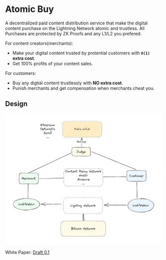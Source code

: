 # Atomic Buy
A decentralized paid content distribution service that make the digital content purchase on the Lightning Network atomic and trustless. All Purchases are protected by ZK Proofs and any L1/L2 you prefered. 

For content creators(merchants): 
- Make your digital content trusted by protential customers with **`O(1)` extra cost**. 
- Get 100% profits of your content sales. 

For customers: 
- Buy any digtial content trustlessly with **NO extra cost**. 
- Punish merchants and get compensation when merchants cheat you. 

## Design 

![basic structure](./doc/structure.png)

White Paper: [Draft 0.1](./doc/design.md)


